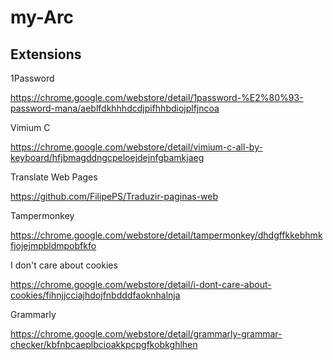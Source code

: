 # my-Arc

## Extensions

1Password

https://chrome.google.com/webstore/detail/1password-%E2%80%93-password-mana/aeblfdkhhhdcdjpifhhbdiojplfjncoa

Vimium C

https://chrome.google.com/webstore/detail/vimium-c-all-by-keyboard/hfjbmagddngcpeloejdejnfgbamkjaeg

Translate Web Pages

https://github.com/FilipePS/Traduzir-paginas-web

Tampermonkey

https://chrome.google.com/webstore/detail/tampermonkey/dhdgffkkebhmkfjojejmpbldmpobfkfo

I don't care about cookies

https://chrome.google.com/webstore/detail/i-dont-care-about-cookies/fihnjjcciajhdojfnbdddfaoknhalnja

Grammarly

https://chrome.google.com/webstore/detail/grammarly-grammar-checker/kbfnbcaeplbcioakkpcpgfkobkghlhen
